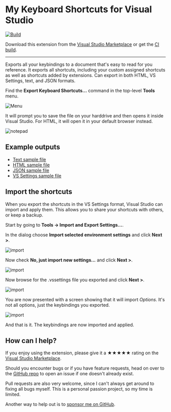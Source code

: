 [marketplace]: https://marketplace.visualstudio.com/items?itemName=MadsKristensen.ShowKeybindings
[vsixgallery]: http://vsixgallery.com/extension/ShowKeybindings.f73046e8-4338-4054-9160-0c3aa88fd34c/
[repo]: https://github.com/madskristensen/ShowKeybindings

# My Keyboard Shortcuts for Visual Studio

[![Build](https://github.com/madskristensen/ShowKeybindings/actions/workflows/build.yaml/badge.svg)](https://github.com/madskristensen/ShowKeybindings/actions/workflows/build.yaml)

Download this extension from the [Visual Studio Marketplace][marketplace]
or get the [CI build][vsixgallery].

---

Exports all your keybindings to a document that's easy to read for you reference. It exports all shortcuts, including your custom assigned shortcuts as well as shortcuts added by extensions. Can export in both HTML, VS Settings, text, and JSON formats. 

Find the **Export Keyboard Shortcuts...** command in the top-level **Tools** menu.

![Menu](art/menu.png)

It will prompt you to save the file on your harddrive and then opens it inside Visual Studio. For HTML, it will open it in your default browser instead.

![notepad](art/notepad.png)

## Example outputs

* [Text sample file](https://github.com/madskristensen/ShowKeybindings/blob/master/art/shortcuts.txt)
* [HTML sample file](https://github.com/madskristensen/ShowKeybindings/blob/master/art/shortcuts.html)
* [JSON sample file](https://github.com/madskristensen/ShowKeybindings/blob/master/art/shortcuts.json)
* [VS Settings sample file](https://github.com/madskristensen/ShowKeybindings/blob/master/art/shortcuts.vssettings)

## Import the shortcuts
When you export the shortcuts in the VS Settings format, Visual Studio can import and apply them. This allows you to share your shortcuts with others, or keep a backup.

Start by going to **Tools -> Import and Export Settings...**. 

In the dialog choose **Import selected environment settings** and click **Next >**.

![import](art/import1.png)

Now check **No, just import new settings...** and click **Next >**.

![import](art/import2.png)

Now browse for the .vssettings file you exported and click **Next >**.

![import](art/import3.png)

You are now presented with a screen showing that it will import *Options*. It's not all options, just the keybindings you exported.

![import](art/import4.png)

And that is it. The keybindings are now imported and applied.

## How can I help?

If you enjoy using the extension, please give it a ★★★★★ rating on the [Visual Studio Marketplace][marketplace].

Should you encounter bugs or if you have feature requests, head on over to the [GitHub repo][repo] to open an issue if one doesn't already exist.

Pull requests are also very welcome, since I can't always get around to fixing all bugs myself. This is a personal passion project, so my time is limited.

Another way to help out is to [sponsor me on GitHub](https://github.com/sponsors/madskristensen).
